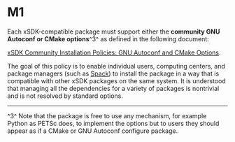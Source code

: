 # M1

Each xSDK-compatible package must support either the **community GNU Autoconf or CMake
options**^3^ as defined in the following document:

[xSDK Community Installation Policies: GNU Autoconf and CMake Options](./community-installation-policies.md).

The goal of this policy is to enable individual users, computing centers, and package managers (such
as [Spack](https://spack.io/)) to install the package in a way that is compatible with
other xSDK packages on the same system. It is understood that managing all the dependencies for a variety
of packages is nontrivial and is not resolved by standard options.

-----

^3^ Note that the package is free to use any mechanism, for example Python as PETSc does, to implement
the options but to users they should appear as if a CMake or GNU Autoconf configure package.
